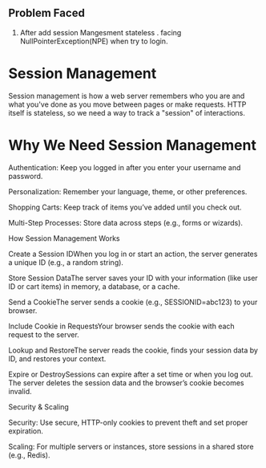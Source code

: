 ## Problem Faced 
1. After add session Mangesment stateless . facing NullPointerException(NPE) when try to login.



# Session Management

Session management is how a web server remembers who you are and what you've done as you move between pages or make requests. HTTP itself is stateless, so we need a way to track a "session" of interactions.

# Why We Need Session Management

Authentication: Keep you logged in after you enter your username and password.

Personalization: Remember your language, theme, or other preferences.

Shopping Carts: Keep track of items you’ve added until you check out.

Multi-Step Processes: Store data across steps (e.g., forms or wizards).

How Session Management Works

Create a Session IDWhen you log in or start an action, the server generates a unique ID (e.g., a random string).

Store Session DataThe server saves your ID with your information (like user ID or cart items) in memory, a database, or a cache.

Send a CookieThe server sends a cookie (e.g., SESSIONID=abc123) to your browser.

Include Cookie in RequestsYour browser sends the cookie with each request to the server.

Lookup and RestoreThe server reads the cookie, finds your session data by ID, and restores your context.

Expire or DestroySessions can expire after a set time or when you log out. The server deletes the session data and the browser’s cookie becomes invalid.

Security & Scaling

Security: Use secure, HTTP-only cookies to prevent theft and set proper expiration.

Scaling: For multiple servers or instances, store sessions in a shared store (e.g., Redis).
